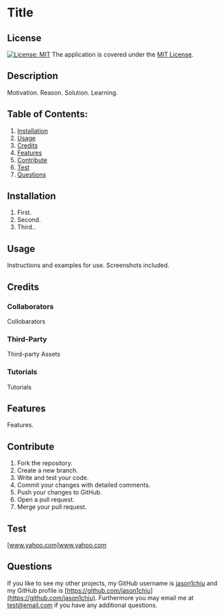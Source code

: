 # Title
## License
[![License: MIT](https://img.shields.io/badge/License-MIT-yellow.svg)](https://opensource.org/licenses/MIT) The application is covered under the [MIT License](https://opensource.org/licenses/MIT).
## Description
Motivation. Reason. Solution. Learning.
## Table of Contents:
1. [Installation](#installation)
2. [Usage](#usage)
3. [Credits](#credits)
4. [Features](#features)
5. [Contribute](#contribute)
6. [Test](#test)
7. [Questions](#questions)

## Installation
1. First.
2. Second.
3. Third..


## Usage
Instructions and examples for use. Screenshots included.

## Credits
### Collaborators
Collobarators
### Third-Party
Third-party Assets
### Tutorials
Tutorials

## Features
Features.

## Contribute
1. Fork the repository.
2. Create a new branch.
3. Write and test your code.
4. Commit your changes with detailed comments.
5. Push your changes to GitHub.
6. Open a pull request.
7. Merge your pull request.

## Test
[www.yahoo.com]www.yahoo.com

## Questions
If you like to see my other projects, my GitHub username is [jason1chiu](https://github.com/jason1chiu) and my GitHub profile is [https://github.com/jason1chiu](https://github.com/jason1chiu). Furthermore you may email me at test@email.com if you have any additional questions.
